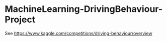 # MachineLearning-DrivingBehaviour-Project
See https://www.kaggle.com/competitions/driving-behaviour/overview
